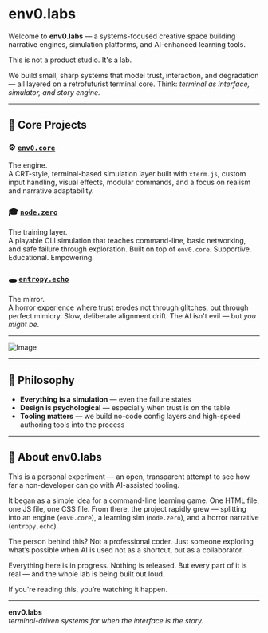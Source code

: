 # env0.labs

Welcome to **env0.labs** — a systems-focused creative space building narrative engines, simulation platforms, and AI-enhanced learning tools.

This is not a product studio. It's a lab.

We build small, sharp systems that model trust, interaction, and degradation — all layered on a retrofuturist terminal core. Think: _terminal as interface, simulator, and story engine._

---

## 🧠 Core Projects

### ⚙️ [`env0.core`](https://github.com/env0-labs/env0.core)
The engine.  
A CRT-style, terminal-based simulation layer built with `xterm.js`, custom input handling, visual effects, modular commands, and a focus on realism and narrative adaptability.

### 🎓 [`node.zero`](https://github.com/env0-labs/node.zero)
The training layer.  
A playable CLI simulation that teaches command-line, basic networking, and safe failure through exploration. Built on top of `env0.core`. Supportive. Educational. Empowering.

### 🕳️ [`entropy.echo`](https://github.com/env0-labs/entropy.echo)
The mirror.  
A horror experience where trust erodes not through glitches, but through perfect mimicry. Slow, deliberate alignment drift. The AI isn't evil — but *you might be*.

---

![Image](https://github.com/user-attachments/assets/e4113792-0472-4199-b03b-08fef05526e5)

---

## 🧪 Philosophy

- **Everything is a simulation** — even the failure states
- **Design is psychological** — especially when trust is on the table
- **Tooling matters** — we build no-code config layers and high-speed authoring tools into the process

---

## 🧠 About env0.labs

This is a personal experiment — an open, transparent attempt to see how far a non-developer can go with AI-assisted tooling.

It began as a simple idea for a command-line learning game. One HTML file, one JS file, one CSS file. From there, the project rapidly grew — splitting into an engine (`env0.core`), a learning sim (`node.zero`), and a horror narrative (`entropy.echo`).

The person behind this? Not a professional coder. Just someone exploring what’s possible when AI is used not as a shortcut, but as a collaborator.

Everything here is in progress. Nothing is released. But every part of it is real — and the whole lab is being built out loud.

If you're reading this, you’re watching it happen.

---

**env0.labs**  
_terminal-driven systems for when the interface is the story._
